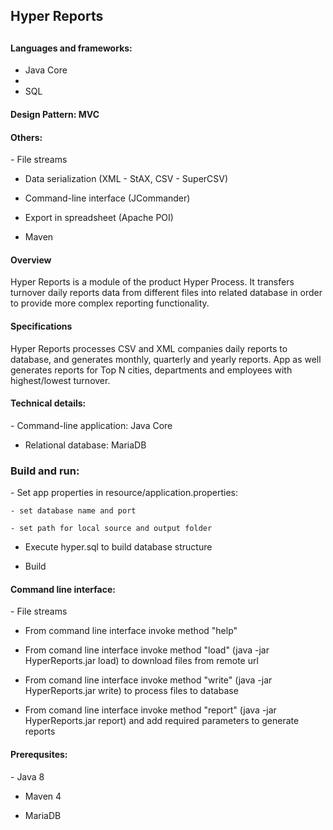 <h2>Hyper Reports<h2>
<h4> Languages and frameworks:</h4>

 - Java Core  
 - 
 - SQL  
 
<h4> Design Pattern: MVC</h4>

<h4> Others: </h4>
- File streams
 
- Data serialization (XML - StAX, CSV - SuperCSV)  
    
- Command-line interface (JCommander)  

- Export in spreadsheet (Apache POI)  
    
- Maven  

<h4> Overview</h4>
Hyper Reports is a module of the product Hyper Process. It transfers turnover daily reports data from different files into related database in order to provide more complex reporting functionality.  

<h4> Specifications</h4>
Hyper Reports processes CSV and XML companies daily reports to database, and generates monthly, quarterly and yearly reports. App as well generates reports for Top N cities, departments and employees with highest/lowest turnover.  

<h4> Technical details:</h4>
- Command-line application: Java Core  

- Relational database: MariaDB  

<h3> Build and run: </h3>
- Set app properties in resource/application.properties:  
 
    - set database name and port  
    
    - set path for local source and output folder  

- Execute hyper.sql to build database structure  

- Build  

<h4> Command line interface:</h4>  
- File streams

- From command line interface invoke method "help"  

- From comand line interface invoke method "load" (java -jar HyperReports.jar load) to download files from remote url  

- From comand line interface invoke method "write" (java -jar HyperReports.jar write) to process files to database  

- From comand line interface invoke method "report" (java -jar HyperReports.jar report) and add required parameters to generate reports  


<h4> Prerequsites:</h4>  
- Java 8  

- Maven 4  

- MariaDB  